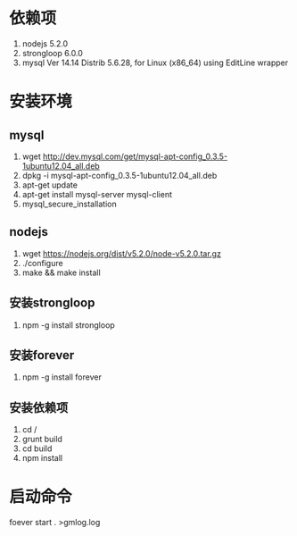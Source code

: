 # 依赖项
 1. nodejs 5.2.0
 2. strongloop 6.0.0
 3. mysql Ver 14.14 Distrib 5.6.28, for Linux (x86_64) using  EditLine wrapper

# 安装环境

## mysql
1. wget http://dev.mysql.com/get/mysql-apt-config_0.3.5-1ubuntu12.04_all.deb
2. dpkg -i mysql-apt-config_0.3.5-1ubuntu12.04_all.deb
3. apt-get update
4. apt-get install mysql-server mysql-client
5. mysql_secure_installation

## nodejs
1. wget https://nodejs.org/dist/v5.2.0/node-v5.2.0.tar.gz 
2. ./configure
3. make && make install

## 安装strongloop
1. npm -g install strongloop

## 安装forever
1. npm -g install forever

## 安装依赖项
1. cd /
2. grunt build
3. cd build
4. npm install

# 启动命令
foever start . >gmlog.log 